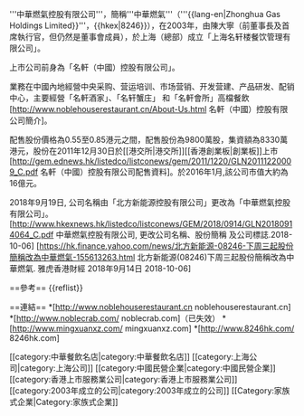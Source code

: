 '''中華燃氣控股有限公司'''，簡稱'''中華燃氣'''（'''{{lang-en|Zhonghua Gas Holdings Limited}}'''，{{hkex|8246}}），在2003年，由陳大寧（前董事長及首席執行官，但仍然是董事會成員），於上海（總部）成立「上海名轩楼餐饮管理有限公司」。

上市公司前身為「名軒（中國）控股有限公司」。

業務在中國內地經營中央采购、营运培训、市场营销、开发营建、产品研发、配销中心，主要經營「名軒酒家」、「名轩蟹庄」
和「名軒會所」高檔餐飲<ref>[http://www.noblehouserestaurant.cn/About-Us.html 名軒（中國）控股有限公司簡介]</ref>。

配售股份價格為0.55至0.85港元之間，配售股份為9800萬股，集資額為8330萬港元，股份在2011年12月30日於[[港交所|港交所]][[香港創業板|創業板]]上市<ref>[http://gem.ednews.hk/listedco/listconews/gem/2011/1220/GLN20111220009_C.pdf 名軒（中國）控股有限公司配售資料]</ref>。於2016年1月,該公司市值大約為16億元。

2018年9月19日, 公司名稱由「北方新能源控股有限公司」更改為「中華燃氣控股有限公司」。<ref>[http://www.hkexnews.hk/listedco/listconews/GEM/2018/0914/GLN20180914064_C.pdf 中華燃氣控股有限公司, 更改公司名稱、股份簡稱 及公司標誌.2018-10-06]</ref> <ref>[https://hk.finance.yahoo.com/news/北方新能源-08246-下周三起股份簡稱改為中華燃氣-155613263.html 北方新能源(08246)下周三起股份簡稱改為中華燃氣. 雅虎香港財經 2018年9月14日 2018-10-06]</ref>

==參考==
{{reflist}}

==連結==
*[http://www.noblehouserestaurant.cn noblehouserestaurant.cn]
*[http://www.noblecrab.com/ noblecrab.com]（已失效）
*[http://www.mingxuanxz.com/ mingxuanxz.com]
*[http://www.8246hk.com/ 8246hk.com]

[[category:中華餐飲名店|category:中華餐飲名店]]
[[category:上海公司|category:上海公司]]
[[category:中國民營企業|category:中國民營企業]]
[[category:香港上市服務業公司|category:香港上市服務業公司]]
[[category:2003年成立的公司|category:2003年成立的公司]]
[[Category:家族式企業|Category:家族式企業]]